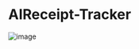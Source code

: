 # AIReceipt-Tracker
![image](https://github.com/user-attachments/assets/9758cd57-2a41-496c-8de9-3f5014d130c6)

